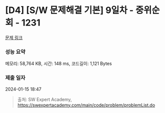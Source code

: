 # [D4] [S/W 문제해결 기본] 9일차 - 중위순회 - 1231 

[문제 링크](https://swexpertacademy.com/main/code/problem/problemDetail.do?contestProbId=AV140YnqAIECFAYD) 

### 성능 요약

메모리: 58,764 KB, 시간: 148 ms, 코드길이: 1,121 Bytes

### 제출 일자

2024-01-15 18:47



> 출처: SW Expert Academy, https://swexpertacademy.com/main/code/problem/problemList.do